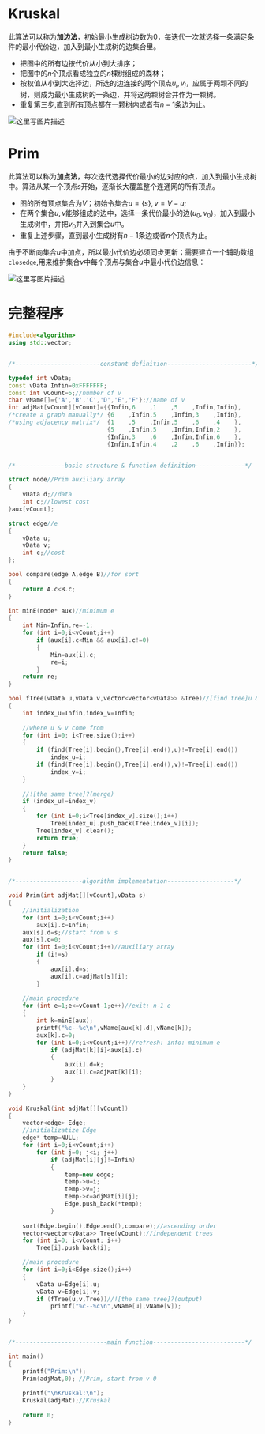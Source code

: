 # Kruskal

此算法可以称为**加边法**，初始最小生成树边数为$0$，每迭代一次就选择一条满足条件的最小代价边，加入到最小生成树的边集合里。 
- 把图中的所有边按代价从小到大排序； 
- 把图中的$n$个顶点看成独立的$n$棵树组成的森林； 
- 按权值从小到大选择边，所选的边连接的两个顶点$u_i,v_i$，应属于两颗不同的树，则成为最小生成树的一条边，并将这两颗树合并作为一颗树。 
- 重复第三步,直到所有顶点都在一颗树内或者有$n-1$条边为止。

![这里写图片描述](https://img-blog.csdn.net/20160714144315409)

# Prim

此算法可以称为**加点法**，每次迭代选择代价最小的边对应的点，加入到最小生成树中。算法从某一个顶点$s$开始，逐渐长大覆盖整个连通网的所有顶点。

- 图的所有顶点集合为$V$；初始令集合$u=\left\{s\right\},v=V−u$;
- 在两个集合$u,v$能够组成的边中，选择一条代价最小的边$\left(u_0,v_0\right)$，加入到最小生成树中，并把$v_0$并入到集合$u$中。
- 重复上述步骤，直到最小生成树有$n-1$条边或者$n$个顶点为止。

由于不断向集合$u$中加点，所以最小代价边必须同步更新；需要建立一个辅助数组`closedge`,用来维护集合$v$中每个顶点与集合$u$中最小代价边信息：

![这里写图片描述](https://img-blog.csdn.net/20160714161107576)

# 完整程序

```cpp
#include<algorithm>
using std::vector;


/*------------------------constant definition------------------------*/

typedef int vData;
const vData Infin=0xFFFFFFF;
const int vCount=6;//number of v
char vName[]={'A','B','C','D','E','F'};//name of v
int adjMat[vCount][vCount]={{Infin,6	,1	  ,5	,Infin,Infin},
/*create a graph manually*/	{6	  ,Infin,5	  ,Infin,3	  ,Infin},
/*using adjacency matrix*/  {1	  ,5	,Infin,5	,6	  ,4	},
							{5	  ,Infin,5	  ,Infin,Infin,2	},
							{Infin,3	,6	  ,Infin,Infin,6	},
							{Infin,Infin,4	  ,2	,6    ,Infin}};


/*--------------basic structure & function definition--------------*/

struct node//Prim auxiliary array
{
    vData d;//data
    int c;//lowest cost
}aux[vCount];

struct edge//e
{
    vData u;
    vData v;
    int c;//cost
};

bool compare(edge A,edge B)//for sort
{
    return A.c<B.c;
}

int minE(node* aux)//minimum e
{
    int Min=Infin,re=-1;
    for (int i=0;i<vCount;i++)
        if (aux[i].c<Min && aux[i].c!=0)
        {
            Min=aux[i].c;
            re=i;
        }
    return re;
}

bool fTree(vData u,vData v,vector<vector<vData>> &Tree)//[find tree]u & v in the same tree?
{
    int index_u=Infin,index_v=Infin;
    
    //where u & v come from
    for (int i=0; i<Tree.size();i++)
    {
        if (find(Tree[i].begin(),Tree[i].end(),u)!=Tree[i].end())
            index_u=i;
        if (find(Tree[i].begin(),Tree[i].end(),v)!=Tree[i].end())
            index_v=i;
    }
    
    //![the same tree]?(merge)
    if (index_u!=index_v)
    {
        for (int i=0;i<Tree[index_v].size();i++)
            Tree[index_u].push_back(Tree[index_v][i]);
        Tree[index_v].clear();
        return true;
    }
    return false;
}


/*-------------------algorithm implementation-------------------*/

void Prim(int adjMat[][vCount],vData s)
{
	//initialization
    for (int i=0;i<vCount;i++)
        aux[i].c=Infin;
    aux[s].d=s;//start from v s
    aux[s].c=0;
    for (int i=0;i<vCount;i++)//auxiliary array 
        if (i!=s)
        {
            aux[i].d=s;
            aux[i].c=adjMat[s][i];
        }
        
    //main procedure
    for (int e=1;e<=vCount-1;e++)//exit: n-1 e
    {
        int k=minE(aux);
        printf("%c--%c\n",vName[aux[k].d],vName[k]);
        aux[k].c=0;
        for (int i=0;i<vCount;i++)//refresh: info: minimum e
            if (adjMat[k][i]<aux[i].c)
            {
                aux[i].d=k;
                aux[i].c=adjMat[k][i];
            }
    }
}

void Kruskal(int adjMat[][vCount])
{
    vector<edge> Edge;
    //initializatize Edge
    edge* temp=NULL;
    for (int i=0;i<vCount;i++)
        for (int j=0; j<i; j++)
            if (adjMat[i][j]!=Infin)
            {
                temp=new edge;
                temp->u=i;
                temp->v=j;
                temp->c=adjMat[i][j];
                Edge.push_back(*temp);
            }
            
    sort(Edge.begin(),Edge.end(),compare);//ascending order
    vector<vector<vData>> Tree(vCount);//independent trees
    for (int i=0; i<vCount; i++)
        Tree[i].push_back(i);

	//main procedure
    for (int i=0;i<Edge.size();i++)
    {
        vData u=Edge[i].u;  
        vData v=Edge[i].v;
        if (fTree(u,v,Tree))//![the same tree]?(output)
        	printf("%c--%c\n",vName[u],vName[v]);
    }
}


/*--------------------------main function--------------------------*/

int main()
{
    printf("Prim:\n");
    Prim(adjMat,0); //Prim, start from v 0
    
    printf("\nKruskal:\n");
    Kruskal(adjMat);//Kruskal
    
    return 0;
}
```